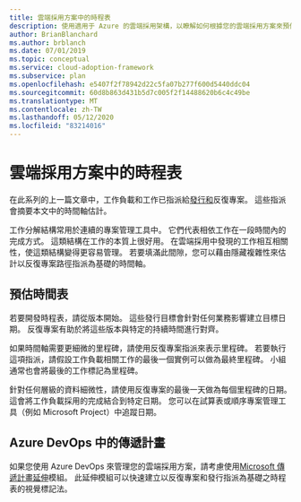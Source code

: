 ```yaml
---
title: 雲端採用方案中的時程表
description: 使用適用于 Azure 的雲端採用架構，以瞭解如何根據您的雲端採用方案來預估時程表。
author: BrianBlanchard
ms.author: brblanch
ms.date: 07/01/2019
ms.topic: conceptual
ms.service: cloud-adoption-framework
ms.subservice: plan
ms.openlocfilehash: e5407f2f78942d22c5fa07b277f600d5440ddc04
ms.sourcegitcommit: 60d8b863d431b5d7c005f2f14488620b6c4c49be
ms.translationtype: MT
ms.contentlocale: zh-TW
ms.lasthandoff: 05/12/2020
ms.locfileid: "83214016"
---
```

# <a name="timelines-in-a-cloud-adoption-plan"></a>雲端採用方案中的時程表

在此系列的上一篇文章中，工作負載和工作已指派給[發行和](./iteration-paths.md)反復專案。 這些指派會摘要本文中的時間軸估計。

工作分解結構常用於連續的專案管理工具中。 它們代表相依工作在一段時間內的完成方式。 這類結構在工作的本質上很好用。 在雲端採用中發現的工作相互相關性，使這類結構變得更容易管理。 若要填滿此間隙，您可以藉由隱藏複雜性來估計以反復專案路徑指派為基礎的時間軸。

## <a name="estimate-timelines"></a>預估時間表

若要開發時程表，請從版本開始。 這些發行目標會針對任何業務影響建立目標日期。 反復專案有助於將這些版本與特定的持續時間進行對齊。

如果時間軸需要更細微的里程碑，請使用反復專案指派來表示里程碑。 若要執行這項指派，請假設工作負載相關工作的最後一個實例可以做為最終里程碑。 小組通常也會將最後的工作標記為里程碑。

針對任何層級的資料細微性，請使用反復專案的最後一天做為每個里程碑的日期。 這會將工作負載採用的完成結合到特定日期。 您可以在試算表或順序專案管理工具（例如 Microsoft Project）中追蹤日期。

## <a name="delivery-plans-in-azure-devops"></a>Azure DevOps 中的傳遞計畫

<!-- docsTest:ignore "Microsoft Delivery Plans" -->

如果您使用 Azure DevOps 來管理您的雲端採用方案，請考慮使用[Microsoft 傳遞計畫延伸](https://marketplace.visualstudio.com/items?itemname=ms.vss-plans)模組。 此延伸模組可以快速建立以反復專案和發行指派為基礎之時程表的視覺標記法。
